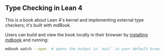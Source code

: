 Type Checking in Lean 4
-----------------------

This is a book about Lean 4's kernel and implementing external type checkers; it's built with mdBook.

Users can build and view the book locally in their browser by [installing mdbook](https://rust-lang.github.io/mdBook/guide/installation.html) and running:
```bash
mdbook watch --open  # opens the output in `out/` in your default browser
```
